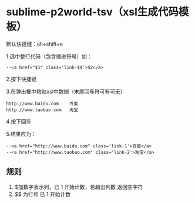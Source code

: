 sublime-p2world-tsv（xsl生成代码模板）
===================

默认快捷键：alt+shift+e

1.选中整行代码（包含缩进符号）如：

    ··<a href="$1" class='link-$$'>$2</a>

2.按下快捷键

3.在弹出框中粘贴xsl中数据（末尾回车符可有可无）

    http://www.baidu.com	百度
    http://www.taobao.com	淘宝

4.按下回车

5.结果应为：

	··<a href="http://www.baidu.com" class='link-1'>百度</a>
	··<a href="http://www.taobao.com" class='link-2'>淘宝</a>

规则
-------------------
1. $加数字表示列，已 1 开始计数，若超出列数 返回空字符
2. $$ 为行号 已 1 开始计数